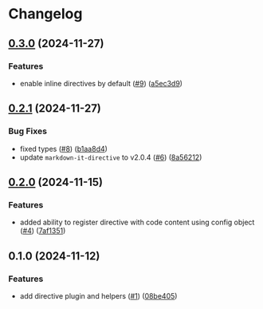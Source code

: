 # Changelog

## [0.3.0](https://github.com/diplodoc-platform/directive/compare/v0.2.1...v0.3.0) (2024-11-27)


### Features

* enable inline directives by default ([#9](https://github.com/diplodoc-platform/directive/issues/9)) ([a5ec3d9](https://github.com/diplodoc-platform/directive/commit/a5ec3d97a21c3dc8f324992030c55a7fe7d69d6e))

## [0.2.1](https://github.com/diplodoc-platform/directive/compare/v0.2.0...v0.2.1) (2024-11-27)


### Bug Fixes

* fixed types ([#8](https://github.com/diplodoc-platform/directive/issues/8)) ([b1aa8d4](https://github.com/diplodoc-platform/directive/commit/b1aa8d4db372e519a95103f910a7c609222391d6))
* update `markdown-it-directive` to v2.0.4 ([#6](https://github.com/diplodoc-platform/directive/issues/6)) ([8a56212](https://github.com/diplodoc-platform/directive/commit/8a562129de437bb174a5ee654e9e183d220724c7))

## [0.2.0](https://github.com/diplodoc-platform/directive/compare/v0.1.0...v0.2.0) (2024-11-15)

### Features

- added ability to register directive with code content using config object ([#4](https://github.com/diplodoc-platform/directive/issues/4)) ([7af1351](https://github.com/diplodoc-platform/directive/commit/7af135186a241a3bf984f87f46292f6170023cda))

## 0.1.0 (2024-11-12)

### Features

- add directive plugin and helpers ([#1](https://github.com/diplodoc-platform/directive/issues/1)) ([08be405](https://github.com/diplodoc-platform/directive/commit/08be4055e919f7abeda38ea6a32b98fbaf6798df))
